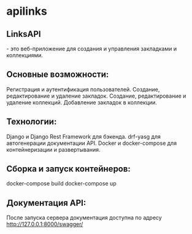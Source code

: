 # apilinks

<h2>LinksAPI</h2> - это веб-приложение для создания и управления закладками и коллекциями.

<h2>Основные возможности:</h2>

Регистрация и аутентификация пользователей.
Создание, редактирование и удаление закладок.
Создание, редактирование и удаление коллекций.
Добавление закладок в коллекции.

<h2>Технологии:</h2>
Django и Django Rest Framework для бэкенда.
drf-yasg для автогенерации документации API.
Docker и docker-compose для контейнеризации и развертывания.

<h2>Сборка и запуск контейнеров:</h2>

docker-compose build
docker-compose up


<h2>Документация API:</h2>

После запуска сервера документация доступна по адресу http://127.0.0.1:8000/swagger/
